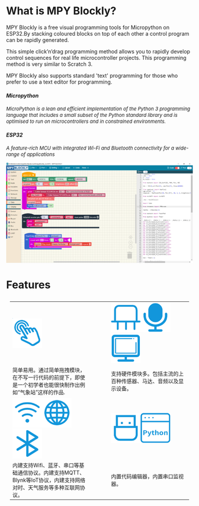 # What is MPY Blockly?
MPY Blockly is a free visual  programming tools for Micropython on ESP32.By stacking coloured blocks on top of each other a control program can be rapidly generated. 

This simple click’n’drag programming method allows you to rapidly develop control sequences for real life microcontroller projects. This programming method is very similar to Scratch 3.

MPY Blockly also supports standard  'text' programming for those who prefer to use a text editor for programming. 

#### *Micropython*
*<font size=2>MicroPython is a lean and efficient implementation of the Python 3 programming language that includes a small subset of the Python standard library and is optimised to run on microcontrollers and in constrained environments.</font>*

#### *ESP32*
*<font size=2>A feature-rich MCU with integrated Wi-Fi and Bluetooth connectivity for a wide-range of applications</font>*

<img src="./assets/screenshot1.png"/>

# Features

<table width='100%'  style="padding:10px;border:0px">
  <tr>
    <td width="45%"><img src="./assets/fi1.png" width="80"></td>
    <td width="10%"></td>
    <td width="45%"><img src="./assets/fi2_1.png" width="80"><img src="./assets/fi2_2.png" width="80"><img src="./assets/fi2_3.png" width="80"></td>
  </tr>
  <tr>
    <td>简单易用。通过简单拖拽模块，在不写一行代码的前提下，即使是一个初学者也能很快制作出例如“气象站”这样的作品.<br/></td>
    <td width="10%"></td>
    <td>支持硬件模块多。包括主流的上百种传感器、马达、音频以及显示设备。<br/></td>
  </tr>
  <tr>
    <td><img src="./assets/fi3_1.png" width="80"><img src="./assets/fi3_2.png" width="80"><img src="./assets/fi3_3.png" width="80"></td>
    <td width="10%"></td>
    <td width="45%"><img src="./assets/fi4_1.png" width="80"><img src="./assets/fi4_2.png" width="80"></td>
  </tr>
  <tr>
    <td>内建支持Wifi、蓝牙、串口等基础通信协议。内建支持MQTT、Blynk等IoT协议，内建支持网络对时、天气服务等多种互联网协议。<br/></td>
    <td width="10%"></td>
    <td width="45%">内置代码编辑器，内置串口监视器。<br/></td>
  </tr>
</table>
